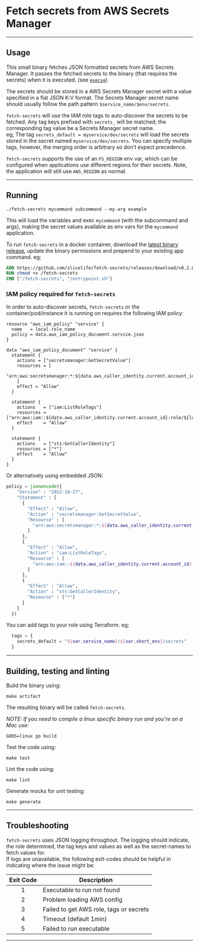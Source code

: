 # Fetch secrets from AWS Secrets Manager

---

## Usage

This small binary fetches JSON formatted secrets from AWS Secrets Manager.
It passes the fetched secrets to the binary (that requires the secrets) when it is executed. (see [`execve`](https://man7.org/linux/man-pages/man2/execve.2.html))

The secrets should be stored in a AWS Secrets Manager secret with a value specified in a flat JSON K:V format.
The Secrets Manager secret name should usually follow the path pattern `$service_name/$env/secrets`.  


`fetch-secrets` will use the IAM role tags to auto-discover the secrets to be fetched.
Any tag keys prefixed with `secrets_` will be matched; the corresponding tag value be a Secrets Manager secret name.  
eg; The tag `secrets_default = myservice/dev/secrets` will load the secrets stored in the secret named `myservice/dev/secrets`. 
You can specify multiple tags, however, the merging order is arbitrary so don't expect precedence.

`fetch-secrets` supports the use of an `FS_REGION` env var, which can be configured when applications use different regions
for their secrets.  Note, the application will still use `AWS_REGION` as normal.

---

## Running

```shell
./fetch-secrets mycommand subcommand --my-arg example
```
This will load the variables and exec `mycommand` (with the subcommand and args), making the secret values available as env vars for the `mycommand` application.

To run `fetch-secrets` in a docker container, download the [latest binary release](https://github.com/slicelife/fetch-secrets/releases), update the binary permissions and prepend to your existing app command. eg;
```dockerfile
ADD https://github.com/slicelife/fetch-secrets/releases/download/v0.2.0/fetch-secrets-v0.2.0-linux-amd64 /fetch-secrets
RUN chmod +x /fetch-secrets
CMD ["/fetch-secrets", "/entrypoint.sh"]
```

###  IAM policy required for `fetch-secrets`

In order to auto-discover secrets, `fetch-secrets` or the container/pod/instance it is running on requires the following IAM policy:
```hcl
resource "aws_iam_policy" "service" {
  name   = local.role_name
  policy = data.aws_iam_policy_document.service.json
}

data "aws_iam_policy_document" "service" {
  statement {
    actions = ["secretsmanager:GetSecretValue"]
    resources = [
      "arn:aws:secretsmanager:*:${data.aws_caller_identity.current.account_id}:secret:${var.service_name}/${var.short_env}/*"
    ]
    effect = "Allow"
  }

  statement {
    actions   = ["iam:ListRoleTags"]
    resources = ["arn:aws:iam::${data.aws_caller_identity.current.account_id}:role/${local.role_name}"]
    effect    = "Allow"
  }

  statement {
    actions   = ["sts:GetCallerIdentity"]
    resources = ["*"]
    effect    = "Allow"
  }
}
```
Or alternatively using embedded JSON:
```terraform
policy = jsonencode({
    "Version" : "2012-10-17",
    "Statement" : [
      {
        "Effect" : "Allow",
        "Action" : "secretsmanager:GetSecretValue",
        "Resource" : [
          "arn:aws:secretsmanager:*:${data.aws_caller_identity.current.account_id}:secret:${var.service_name}/${var.short_env}/*"
        ]
      },
      {
        "Effect" : "Allow",
        "Action" : "iam:ListRoleTags",
        "Resource" : [
          "arn:aws:iam::${data.aws_caller_identity.current.account_id}:role/${local.role_name}"
        ]
      },
      {
        "Effect" : "Allow",
        "Action" : "sts:GetCallerIdentity",
        "Resource" : ["*"]
      }
    ]
  })
```

You can add tags to your role using Terraform.  eg;
```terraform
  tags = {
    secrets_default = "${var.service_name}/${var.short_env}/secrets"
  }
```

---

## Building, testing and linting

Build the binary using:  
```shell
make artifact
```
The resulting binary will be called `fetch-secrets`.

_NOTE: If you need to compile a linux specific binary run and you're on a Mac use:_
```shell
GOOS=linux go build
```

Test the code using:
```shell
make test
```

Lint the code using:
```shell
make lint
```

Generate mocks for unit testing:
```shell
make generate
```

---

## Troubleshooting

`fetch-secrets` uses JSON logging throughout.  The logging should indicate, the role determined, the tag keys and values as well as the secret-names to fetch values for.  
If logs are unavailable, the following exit-codes should be helpful in indicating where the issue might be:

| Exit Code | Description                             |
|:---------:|-----------------------------------------|
|     1     | Executable to run not found             |
|     2     | Problem loading AWS config              |
|     3     | Failed to get AWS role, tags or secrets |
|     4     | Timeout (default 1min)                  |
|     5     | Failed to run executable                |

---
